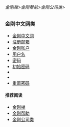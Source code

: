 ###### 金刚梯>金刚帮助>金刚公司类>
### 金刚中文网类

- [金刚中文网](https://github.com/a2zitpro/web/blob/master/kksitecn.md)
- [注册邮箱](https://github.com/a2zitpro/web/blob/master/emailaddressforregonkksitecn.md)
- [金刚账户](https://github.com/a2zitpro/web/blob/master/kkaccount.md)
- [用户名](https://github.com/a2zitpro/web/blob/master/kkusername&passwdonkksitecn.md)
- [密码](https://github.com/a2zitpro/web/blob/master/kkusername&passwdonkksitecn.md)
- [初始密码](https://github.com/a2zitpro/web/blob/master/initialpasswdforloginkksitecn.md)
- []()
- []()
- [重置密码](https://github.com/a2zitpro/web/blob/master/resetpasswdonkksitecn.md)
#### 推荐阅读
- [金刚梯](https://github.com/a2zitpro/web/blob/master/dlb.md)
- [金刚帮助](https://github.com/a2zitpro/web/blob/master/list_helpkkvpn.md)
- [金刚公司类](https://github.com/a2zitpro/web/blob/master/list_a2zitpro.md)
